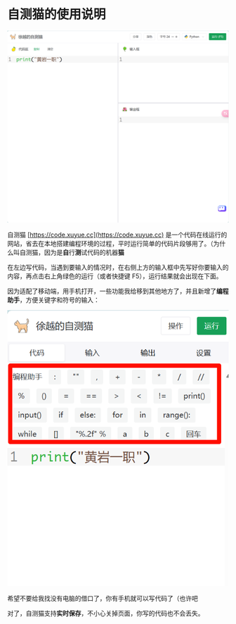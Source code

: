 # 自测猫的使用说明

![](./cat.png)

自测猫 [https://code.xuyue.cc](https://code.xuyue.cc) 是一个代码在线运行的网站，省去在本地搭建编程环境的过程，平时运行简单的代码片段够用了。（为什么叫自测猫，因为是**自**行**测**试代码的机器**猫**

在左边写代码，当遇到要输入的情况时，在右侧上方的输入框中先写好你要输入的内容，再点击右上角绿色的运行（或者快捷键 F5），运行结果就会出现在下面。

因为适配了移动端，用手机打开，一些功能我给移到其他地方了，并且新增了**编程助手**，方便关键字和符号的输入：

![](./code.png)

希望不要给我找没有电脑的借口了，你有手机就可以写代码了（也许吧

对了，自测猫支持**实时保存**，不小心关掉页面，你写的代码也不会丢失。